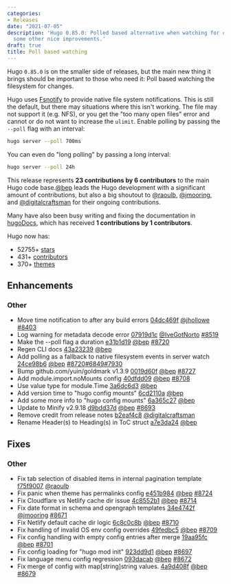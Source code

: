 ```yaml
---
categories:
- Releases
date: "2021-07-05"
description: 'Hugo 0.85.0: Polled based alternative when watching for changes and
  some other nice improvements.'
draft: true
title: Poll based watching
---
```


Hugo `0.85.0` is on the smaller side of releases, but the main new thing it brings should be important to those who need it: Poll based watching the filesystem for changes.

Hugo uses [Fsnotify](https://github.com/fsnotify/fsnotify) to provide native file system notifications. This is still the default, but there may situations where this isn't working. The file may not support it (e.g. NFS), or you get the "too many open files" error and cannot or do not want to increase the `ulimit`. Enable polling by passing the `--poll` flag with an interval:

```bash
hugo server --poll 700ms
```

You can even do "long polling" by passing a long interval:

```bash
hugo server --poll 24h
```

This release represents **23 contributions by 6 contributors** to the main Hugo code base.[@bep](https://github.com/bep) leads the Hugo development with a significant amount of contributions, but also a big shoutout to [@raoulb](https://github.com/raoulb), [@jmooring](https://github.com/jmooring), and [@digitalcraftsman](https://github.com/digitalcraftsman) for their ongoing contributions.

Many have also been busy writing and fixing the documentation in [hugoDocs](https://github.com/gohugoio/hugoDocs),
which has received **1 contributions by 1 contributors**.

Hugo now has:

* 52755+ [stars](https://github.com/gohugoio/hugo/stargazers)
* 431+ [contributors](https://github.com/gohugoio/hugo/graphs/contributors)
* 370+ [themes](http://themes.gohugo.io/)

## Enhancements

### Other

* Move time notification to after any build errors [04dc469f](https://github.com/gohugoio/hugo/commit/04dc469fbd78d9fe784829f2cba61c8cce982bdb) [@jhollowe](https://github.com/jhollowe) [#8403](https://github.com/gohugoio/hugo/issues/8403)
* Log warning for metadata decode error [07919d1c](https://github.com/gohugoio/hugo/commit/07919d1ccb01733f4c6c5952e59228cecc9b26c8) [@IveGotNorto](https://github.com/IveGotNorto) [#8519](https://github.com/gohugoio/hugo/issues/8519)
* Make the --poll flag a duration [e31b1d19](https://github.com/gohugoio/hugo/commit/e31b1d194655ac3a38fe903ff3995806b129b88a) [@bep](https://github.com/bep) [#8720](https://github.com/gohugoio/hugo/issues/8720)
* Regen CLI docs [43a23239](https://github.com/gohugoio/hugo/commit/43a23239b2e3ad602c06d9af0b648e0304fc8744) [@bep](https://github.com/bep) 
* Add polling as a fallback to native filesystem events in server watch [24ce98b6](https://github.com/gohugoio/hugo/commit/24ce98b6d10b2088af61c15112f5c5ed915a0c35) [@bep](https://github.com/bep) [#8720](https://github.com/gohugoio/hugo/issues/8720)[#6849](https://github.com/gohugoio/hugo/issues/6849)[#7930](https://github.com/gohugoio/hugo/issues/7930)
* Bump github.com/yuin/goldmark v1.3.9 [0019d60f](https://github.com/gohugoio/hugo/commit/0019d60f67b6c4dde085753641a917fcd0aa4c76) [@bep](https://github.com/bep) [#8727](https://github.com/gohugoio/hugo/issues/8727)
* Add module.import.noMounts config [40dfdd09](https://github.com/gohugoio/hugo/commit/40dfdd09521bcb8f56150e6791d60445198f27ab) [@bep](https://github.com/bep) [#8708](https://github.com/gohugoio/hugo/issues/8708)
* Use value type for module.Time [3a6dc6d3](https://github.com/gohugoio/hugo/commit/3a6dc6d3f423c4acb79ef21b5a76e616fa2c9477) [@bep](https://github.com/bep) 
* Add version time to "hugo config mounts" [6cd2110a](https://github.com/gohugoio/hugo/commit/6cd2110ab295f598907a18da91e34d31407c1d9d) [@bep](https://github.com/bep) 
* Add some more info to "hugo config mounts" [6a365c27](https://github.com/gohugoio/hugo/commit/6a365c2712c7607e067e192d213b266f0c88d0f3) [@bep](https://github.com/bep) 
* Update to Minify v2.9.18 [d9bdd37d](https://github.com/gohugoio/hugo/commit/d9bdd37d35ccd436b4dd470ef99efa372a6a086b) [@bep](https://github.com/bep) [#8693](https://github.com/gohugoio/hugo/issues/8693)
* Remove credit from release notes [b2eaf4c8](https://github.com/gohugoio/hugo/commit/b2eaf4c8c2e31aa1c1bc4a2c0061f661e01d2de1) [@digitalcraftsman](https://github.com/digitalcraftsman) 
* Rename Header(s) to Heading(s) in ToC struct [a7e3da24](https://github.com/gohugoio/hugo/commit/a7e3da242f98d4799dad013d7ba2f285717640d6) [@bep](https://github.com/bep) 

## Fixes

### Other

* Fix tab selection of disabled items in internal pagination template [f75f9007](https://github.com/gohugoio/hugo/commit/f75f90079a6f2a239c8186faba5db5dbe6e36cb6) [@raoulb](https://github.com/raoulb) 
* Fix panic when theme has permalinks config [e451b984](https://github.com/gohugoio/hugo/commit/e451b984cfb45b54a3972cefa59a02d50b0b0fd2) [@bep](https://github.com/bep) [#8724](https://github.com/gohugoio/hugo/issues/8724)
* Fix Cloudflare vs Netlify cache dir issue [4c8552b1](https://github.com/gohugoio/hugo/commit/4c8552b11477141777101e0e0609dd1f32d191e9) [@bep](https://github.com/bep) [#8714](https://github.com/gohugoio/hugo/issues/8714)
* Fix date format in schema and opengraph templates [34e4742f](https://github.com/gohugoio/hugo/commit/34e4742f0caab0d3eb9efd00fce4157d112617b5) [@jmooring](https://github.com/jmooring) [#8671](https://github.com/gohugoio/hugo/issues/8671)
* Fix Netlify default cache dir logic [6c8c0c8b](https://github.com/gohugoio/hugo/commit/6c8c0c8b6a0b39b91de44d72a7bd1cd49534a0f1) [@bep](https://github.com/bep) [#8710](https://github.com/gohugoio/hugo/issues/8710)
* Fix handling of invalid OS env config overrides [49fedbc5](https://github.com/gohugoio/hugo/commit/49fedbc51cafa64e4eb0eae9fb79ccbe2d4c6774) [@bep](https://github.com/bep) [#8709](https://github.com/gohugoio/hugo/issues/8709)
* Fix config handling with empty config entries after merge [19aa95fc](https://github.com/gohugoio/hugo/commit/19aa95fc7f4cd58dcc8a8ff075762cfc86d41dc3) [@bep](https://github.com/bep) [#8701](https://github.com/gohugoio/hugo/issues/8701)
* Fix config loading for "hugo mod init" [923dd9d1](https://github.com/gohugoio/hugo/commit/923dd9d1c1f649142f3f377109318b07e0f44d5d) [@bep](https://github.com/bep) [#8697](https://github.com/gohugoio/hugo/issues/8697)
* Fix language menu config regression [093dacab](https://github.com/gohugoio/hugo/commit/093dacab29a3c6fc363408453d0bc3b1fc159ad5) [@bep](https://github.com/bep) [#8672](https://github.com/gohugoio/hugo/issues/8672)
* Fix merge of config with map[string]string values. [4a9d408f](https://github.com/gohugoio/hugo/commit/4a9d408fe0bbf4c563546e35d2be7ade4e920c4c) [@bep](https://github.com/bep) [#8679](https://github.com/gohugoio/hugo/issues/8679)





